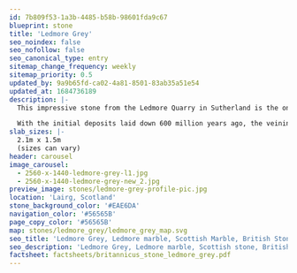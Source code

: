 ```yaml
---
id: 7b809f53-1a3b-4485-b58b-98601fda9c67
blueprint: stone
title: 'Ledmore Grey'
seo_noindex: false
seo_nofollow: false
seo_canonical_type: entry
sitemap_change_frequency: weekly
sitemap_priority: 0.5
updated_by: 9a9b65fd-ca02-4a81-8501-83ab35a51e54
updated_at: 1684736189
description: |-
  This impressive stone from the Ledmore Quarry in Sutherland is the only marble quarry on mainland Britain, the other is on the Isle of Skye. The Ledmore Grey marble contains large white veins made up of calcium compounds, black veining originating from organic compounds and brown veining from copper compounds.

  With the initial deposits laid down 600 million years ago, the veining is comparatively young at 430 million years. The creation of this stone occurred when syenite igneous rock thrust its way up through the Durness Limestone deposits creating Serpentine and Brucite, the colours of which are brought to life with polishing.
slab_sizes: |-
  2.1m x 1.5m
  (sizes can vary)
header: carousel
image_carousel:
  - 2560-x-1440-ledmore-grey-l1.jpg
  - 2560-x-1440-ledmore-grey-new_2.jpg
preview_image: stones/ledmore-grey-profile-pic.jpg
location: 'Lairg, Scotland'
stone_background_color: '#EAE6DA'
navigation_color: '#56565B'
page_copy_color: '#56565B'
map: stones/ledmore_grey/ledmore_grey_map.svg
seo_title: 'Ledmore Grey, Ledmore marble, Scottish Marble, British Stone/marble.'
seo_description: 'Ledmore Grey, Ledmore marble, Scottish stone, British Stone and Marble. Britannicus Stone, The Shining Stones of Britain, British Stone, and Marble.'
factsheet: factsheets/britannicus_stone_ledmore_grey.pdf
---
```

